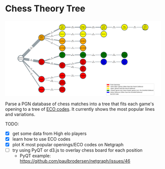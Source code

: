 # Chess Theory Tree
### 
<p align="center">
  <img src="tree_example.png">
</p>

Parse a PGN database of chess matches into a tree that fits each game's opening to a tree of [ECO codes](https://www.365chess.com/eco.php). It currently shows the most popular lines and variations. 

TODO:
- [x] get some data from High elo players
- [x] learn how to use ECO codes
- [x] plot K most popular openings/ECO codes on Netgraph
- [ ] try using PyQT or d3.js to overlay chess board for each position
    - PyQT example: https://github.com/paulbrodersen/netgraph/issues/46


